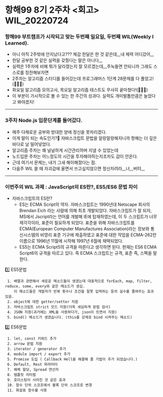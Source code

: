 # 항해99 8기 2주차 <회고> WIL_20220724 #
### 항해99 부트캠프가 시작되고 맞는 두번째 일요일, 두번째 WIL(Weekly I Learned). ###

  * 아니 아직 2주밖에 안지났다고??? 체감 한달은 한 것 같은데,,,내 체력 어디갔어,,,
  * 한달 공부한 것 같은 실력을 갖췄다는 말은 아니다,,,
  * 실력은 1주차에 비해 뭐가 달라졌는지 잘 모르겠는데,,,주눅들면 안되니까 그래도 스스로를 칭찬해보자면
  * 2주차는 알고리즘 스터디를 들어갔는데 프로그래머스 1단계 28문제를 다 풀었고!(👏👏👏)
  * 화요일 알고리즘 모의고사, 목요일 알고리즘 테스트도 무사히 끝마쳤다!(👏👏👏)
  * 이 부분이 가시적으로 볼 수 있는 한 주간의 성과다. 실력도 개미발톱만큼은 늘었다고 봐야겠지!
---
### 3주차 Node.js 입문단계를 들어갔다. ###

  * 매주 다채로운 공부와 방대한 양에 정신을 못차리겠다.
  * 이게 말이 되는 속도인가?🥺 자바스크립트 문법을 알랑말랑해지니까 항해는 더 깊은 바다로 날 밀어넣었다.
  * 알고리즘 주차는 꽤 널널하게 시간관리하며 지낼 수 있었는데
  * 노드입문 주차는 어느정도의 시간을 투자해야하는지조차도 감이 안온다.
  * 근데 여기서 문제는, 내가 그새 해이해졌다는 점.
  * 다음주 WIL 쓸 때 자괴감에 울면서 쓰고싶지않으면 정신차려라,,,너,,,버텨,,,
---
### 이번주의 WIL 과제 : JavaScript의 ES란?, ES5/ES6 문법 차이 ###

  * 자바스크립트의 ES란?
    * ES는 ECMA Script의 약자. 자바스크립트는 1990년대 Netscape 회사의 Brendan Eich 라는 사람에 의해 최초 개발되었다. 자바스크립트가 잘 되자, MS에서 Jscript라는 언어를 개발해 IE에 탑재하였는데, 이 두 스크립트가 너무 제각각이라, 표준이 필요하게 되었다. 표준을 위해 자바스크립트를 ECMA(European Computer Manufactures Association)라는 정보와 통신시스템의 비영리 표준 기구에 제출하였고 표준에 대한 작업을 ECMA-262란 이름으로 1996년 11월에 시작해 1997년 6월에 채택되었다.
    * ES5는 ECMA Script5의 규격을 따른다고 생각하면 된다. 현재는 ES6 ECMA Script6의 규격을 따르고 있다. 즉 ECMA 스크립트는 규격, 표준 즉, 스펙을 말한다.
    
  1️⃣ ES5문법

     1. 배열과 관련해서 새로운 메소드들이 생겼는데 대표적으로 forEach, map, filter, reduce, some, every와 같은 메소드가 생김. 
        이 메소드들은 개발자가 반복 횟수나 조건을 잘못 입력하는 등의 실수를 줄여주는 효과 있음.
     2. object에 대한 getter/setter 지원
     3. 자바스크립트 strict 모드 지원(더욱 세심하게 문법 검사)
     4. JSON 지원(과거에는 XML을 사용하다가, json이 뜨면서 지원)
     5. bind() 메소드가 생겼습니다. (this를 강제로 bind 시켜주는 메소드)
     
  2️⃣ ES6문법

     1. let, const 키워드 추가
     2. arrow 문법 지원
     3. iterator / generator 추가
     4. module import / export 추가
     5. Promise 도입 ( Callback Hell을 해결해 줄 기법이 추가 되었습니다.)
     6. Default, Rest 파라미터
     7. 해체 할당, Spread 연산자
     8. 템플릿 리터럴
     9. 호이스팅이 사라진 것 같은 효과
     10. 함수 단위 스코프에서 블록 단위 스코프로 변경
     11. 화살표 함수를 사용
